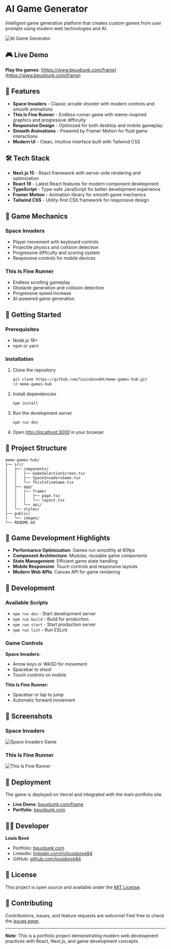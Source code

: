 # AI Game Generator

Intelligent game generation platform that creates custom games from user prompts using modern web technologies and AI.

![AI Game Generator](./public/games/itsFine.jpg)

## 🎮 Live Demo

**Play the games**: [https://www.beuxbunk.com/frame](https://www.beuxbunk.com/frame)

## 🚀 Features

- **Space Invaders** - Classic arcade shooter with modern controls and smooth animations
- **This Is Fine Runner** - Endless runner game with meme-inspired graphics and progressive difficulty
- **Responsive Design** - Optimized for both desktop and mobile gameplay
- **Smooth Animations** - Powered by Framer Motion for fluid game interactions
- **Modern UI** - Clean, intuitive interface built with Tailwind CSS

## 🛠 Tech Stack

- **Next.js 15** - React framework with server-side rendering and optimization
- **React 19** - Latest React features for modern component development
- **TypeScript** - Type-safe JavaScript for better development experience
- **Framer Motion** - Animation library for smooth game mechanics
- **Tailwind CSS** - Utility-first CSS framework for responsive design

## 🎯 Game Mechanics

### Space Invaders
- Player movement with keyboard controls
- Projectile physics and collision detection
- Progressive difficulty and scoring system
- Responsive controls for mobile devices

### This Is Fine Runner
- Endless scrolling gameplay
- Obstacle generation and collision detection
- Progressive speed increase
- AI-powered game generation

## 🚀 Getting Started

### Prerequisites
- Node.js 18+ 
- npm or yarn

### Installation

1. Clone the repository
   ```bash
   git clone https://github.com/louisbove84/meme-games-hub.git
   cd meme-games-hub
   ```

2. Install dependencies
   ```bash
   npm install
   ```

3. Run the development server
   ```bash
   npm run dev
   ```

4. Open [http://localhost:3000](http://localhost:3000) in your browser

## 📁 Project Structure

```
meme-games-hub/
├── src/
│   ├── components/
│   │   ├── GameSelectionScreen.tsx
│   │   ├── SpaceInvadersGame.tsx
│   │   └── ThisIsFineGame.tsx
│   ├── app/
│   │   ├── frame/
│   │   │   ├── page.tsx
│   │   │   └── layout.tsx
│   │   └── api/
│   └── styles/
├── public/
│   └── images/
└── README.md
```

## 🎨 Game Development Highlights

- **Performance Optimization**: Games run smoothly at 60fps
- **Component Architecture**: Modular, reusable game components
- **State Management**: Efficient game state handling
- **Mobile Responsive**: Touch controls and responsive layouts
- **Modern Web APIs**: Canvas API for game rendering

## 🔧 Development

### Available Scripts

- `npm run dev` - Start development server
- `npm run build` - Build for production
- `npm run start` - Start production server
- `npm run lint` - Run ESLint

### Game Controls

**Space Invaders:**
- Arrow keys or WASD for movement
- Spacebar to shoot
- Touch controls on mobile

**This Is Fine Runner:**
- Spacebar or tap to jump
- Automatic forward movement

## 📸 Screenshots

### Space Invaders
![Space Invaders Game](./screenshots/space-invaders.png)

### This Is Fine Runner  
![This Is Fine Runner](./screenshots/runner-game.png)

## 🚀 Deployment

The game is deployed on Vercel and integrated with the main portfolio site.

- **Live Demo**: [beuxbunk.com/frame](https://www.beuxbunk.com/frame)
- **Portfolio**: [beuxbunk.com](https://www.beuxbunk.com)

## 👨‍💻 Developer

**Louis Bové**
- Portfolio: [beuxbunk.com](https://www.beuxbunk.com)
- LinkedIn: [linkedin.com/in/louisbove84](https://www.linkedin.com/in/louisbove84/)
- GitHub: [github.com/louisbove84](https://github.com/louisbove84)

## 📄 License

This project is open source and available under the [MIT License](LICENSE).

## 🤝 Contributing

Contributions, issues, and feature requests are welcome! Feel free to check the [issues page](https://github.com/louisbove84/meme-games-hub/issues).

---

**Note**: This is a portfolio project demonstrating modern web development practices with React, Next.js, and game development concepts.
